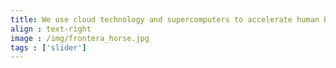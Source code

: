 ```yaml
---
title: We use cloud technology and supercomputers to accelerate human brain discovery and education
align : text-right
image : /img/frontera_horse.jpg
tags : ['slider']
---
```

